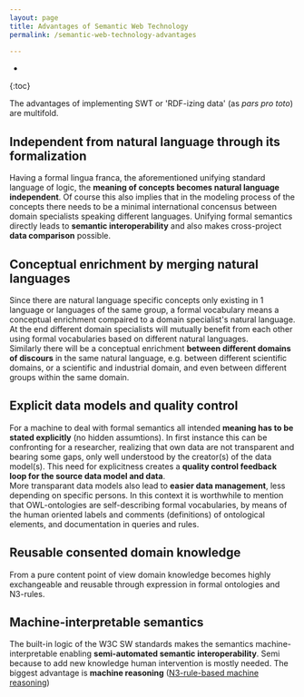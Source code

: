 ```yaml
---
layout: page
title: Advantages of Semantic Web Technology
permalink: /semantic-web-technology-advantages

---
```

* 
{:toc}

The advantages of implementing SWT or 'RDF-izing data' (as *pars pro toto*) are multifold.
## Independent from natural language through its formalization
Having a formal lingua franca, the aforementioned unifying standard language of logic, the **meaning of concepts becomes natural language independent**. Of course this also implies that in the modeling process of the concepts there needs to be a minimal international concensus between domain specialists speaking different languages.
Unifying formal semantics directly leads to **semantic interoperability** and also makes cross-project **data comparison** possible.
## Conceptual enrichment by merging natural languages
Since there are natural language specific concepts only existing in 1 language or languages of the same group, a formal vocabulary means a conceptual enrichment compaired to a domain specialist's natural language. At the end different domain specialists will mutually benefit from each other using formal vocabularies based on different natural languages.  
Similarly there will be a conceptual enrichment **between different domains of discours** in the same natural language, e.g. between different scientific domains, or a scientific and industrial domain, and even between different groups within the same domain.  
## Explicit data models and quality control
For a machine to deal with formal semantics all intended **meaning has to be stated explicitly** (no hidden assumtions). In first instance this can be confronting for a researcher, realizing that own data are not transparent and bearing some gaps, only well understood by the creator(s) of the data model(s). This need for explicitness creates a **quality control feedback loop for the source data model and data**.  
More transparant data models also lead to **easier data management**, less depending on specific persons. In this context it is worthwhile to mention that OWL-ontologies are self-describing formal vocabularies, by means of the human oriented labels and comments (definitions) of ontological elements, and documentation in queries and rules.
## Reusable consented domain knowledge
From a pure content point of view domain knowledge becomes highly exchangeable and reusable through expression in formal ontologies and N3-rules.
## Machine-interpretable semantics
The built-in logic of the W3C SW standards makes the semantics machine-interpretable enabling **semi-automated semantic interoperability**. Semi because to add new knowledge human intervention is mostly needed.
The biggest advantage is **machine reasoning** ([N3-rule-based machine reasoning](/n3-rule-based-machine-reasoning))

<!---The advantages of SWT are summerized in Table 1.  
- Formal Semantics:
	- Natural language independent ← unifying standard language of logic
	- Unified → semantic interoperability, data comparison
	- Conceptual enrichment
	- Explicit → data and model quality control feedback loop → data management
	- Domain knowledge expressed in reusable consented ontologies and N3-rules
	- Machine-interpretable ← unifying standard language of logic
		→ semi-automated semantic interoperability  
		→ machine reasoning  
		→ semantic conversion of data models ([2-step formalization](/two-step-formalization))  
		→ enrich data; analysis, mining, and, together with probability theory, enable decision support  

{% include image.html type="small-figure" url="/assets/images/advantages-of-swt.png" description="Table 1: Advantages of SWT" %}

° added value of RDF: e.g. no relation HDC and first publication in source data : adding relations between concepts ° Pre-processing year literals at conversion:--->